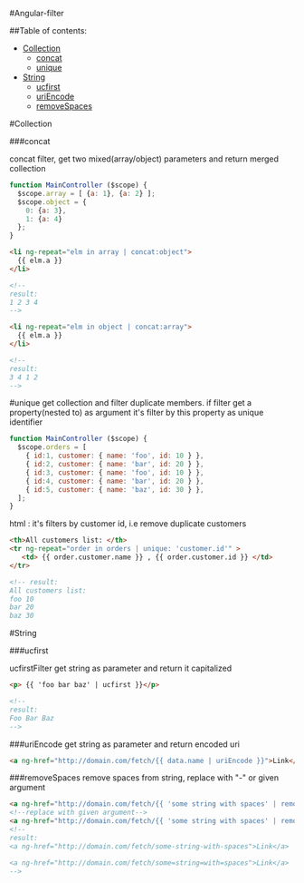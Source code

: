 #Angular-filter

##Table of contents:
- [Collection](#collection)
  - [concat](#concat)
  - [unique](#unique)
- [String](#string)
  - [ucfirst](#ucfirst)
  - [uriEncode](#uriEncode)
  - [removeSpaces](#removeSpaces)



#Collection

###concat

concat filter, get two mixed(array/object) parameters and return merged collection


```js
function MainController ($scope) {
  $scope.array = [ {a: 1}, {a: 2} ];
  $scope.object = {
    0: {a: 3},
    1: {a: 4}
  };
}
```

```html
<li ng-repeat="elm in array | concat:object">
  {{ elm.a }}
</li>

<!--
result:
1 2 3 4
-->

<li ng-repeat="elm in object | concat:array">
  {{ elm.a }}
</li>

<!--
result:
3 4 1 2
-->
```

#unique
get collection and filter duplicate members.
if filter get a property(nested to) as argument it's filter by this property as unique identifier

```js
function MainController ($scope) {
  $scope.orders = [
    { id:1, customer: { name: 'foo', id: 10 } },
    { id:2, customer: { name: 'bar', id: 20 } },
    { id:3, customer: { name: 'foo', id: 10 } },
    { id:4, customer: { name: 'bar', id: 20 } },
    { id:5, customer: { name: 'baz', id: 30 } },
  ];
}
```
html : it's filters by customer id, i.e remove duplicate customers
```html
<th>All customers list: </th>
<tr ng-repeat="order in orders | unique: 'customer.id'" >
   <td> {{ order.customer.name }} , {{ order.customer.id }} </td>
</tr>

<!-- result:
All customers list:
foo 10
bar 20
baz 30

```

#String

###ucfirst

ucfirstFilter get string as parameter and return it capitalized

```html
<p> {{ 'foo bar baz' | ucfirst }}</p>

<!--
result:
Foo Bar Baz
-->
```

###uriEncode
get string as parameter and return encoded uri

```html
<a ng-href="http://domain.com/fetch/{{ data.name | uriEncode }}">Link</a>
```

###removeSpaces
remove spaces from string, replace with "-" or given argument

```html
<a ng-href="http://domain.com/fetch/{{ 'some string with spaces' | removeSpaces }}">Link</a>
<!--replace with given argument-->
<a ng-href="http://domain.com/fetch/{{ 'some string with spaces' | removeSpaces:'=' }}">Link</a>
<!--
result:
<a ng-href="http://domain.com/fetch/some-string-with-spaces">Link</a>

<a ng-href="http://domain.com/fetch/some=string=with=spaces">Link</a>
-->
```
